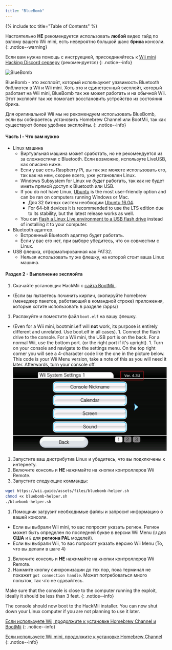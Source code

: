 ```yaml
---
title: "BlueBomb"
---
```


{% include toc title="Table of Contents" %}

Настоятельно **НЕ** рекомендуется использовать **любой** видео гайд по взлому вашего Wii mini, есть невероятно большой шанс **брика** консоли.
{: .notice--warning}

Если вам нужна помощь с инструкцией, присоединяйтесь к [ Wii mini Hacking Discord серверу](https://discord.gg/6ryxnkS) (рекомендуется)
{: .notice--info}

![BlueBomb](/images/bluebomb.png)

BlueBomb - это эксплойт, который используюет уязвимость Bluetooth библиотек в Wii и Wii mini. Хоть это и единственный эксплойт, который работает на Wii mini, BlueBomb так же может работать и на обычной Wii. Этот эксплойт так же помогает восстановить устройство из состояния брика.

Для оригинальной Wii мы не рекомендуем использовать BlueBomb, если вы собираетесь установить Homebrew Channel или BootMii, так как существуют более удобнее эксплойты.
{: .notice--info}

#### Часть I - Что вам нужно
- Linux машина
  - Виртуальная машина может сработать, но не рекомендуется из за сложностями с Bluetooth. Если возможно, используте LiveUSB, как описано ниже.
  - Если у вас есть Raspberry Pi, вы так же можете использовать его, так как на нем, скорее всего, уже установлен Linux.
  - Windows Subsystem for Linux *не будет* работать, так как не будет иметь прямой доступ к Bluetooth или USB.
  - If you do not have Linux, [Ubuntu](https://ubuntu.com/download/desktop) is the most user-friendly option and can be ran on computers running Windows or Mac.
    - Для 32 битных систем необходим [Ubuntu 16.04](http://releases.ubuntu.com/16.04/).
    - For 64-bit devices it is recommended to use the LTS edition due to its stability, but the latest release works as well.
  - You can [flash a Linux Live environment to a USB flash drive](https://ubuntu.com/tutorials/tutorial-create-a-usb-stick-on-windows#1-overview) instead of installing it to your computer.
- Bluetooth адаптер.
  - Встроенный Bluetooth адаптер будет работать.
  - Если у вас его нет, при выборе убедитесь, что он совместим с Linux.
- USB флешка, отформатированная как FAT32.
  - Нельзя использовать ту же флешку, на которой стоит ваша Linux машина.

#### Раздел 2 - Выполнение эксплойта
1. Скачайте установщик HackMii с [сайта BootMii ](https://bootmii.org/download/).
- (Если вы пытаетесь починить кирпич, скопируйте homebrew (менеджер пакетов, работающий в командной строке) приложения, которые хотите использовать в разделе /apps/)
1. Распакуйте и поместите файл `boot.elf` на вашу флешку.
- (Even for a Wii mini, bootmini.elf will **not** work, its purpose is entirely different and unrelated. Use boot.elf in all cases). 1. Connect the flash drive to the console. For a Wii mini, the USB port is on the back. For a normal Wii, use the bottom port. (or the right port if it's upright). 1. Turn on your console and navigate to the settings menu. On the top right corner you will see a 4-character code like the one in the picture below. This code is your Wii Menu version, take a note of this as you will need it later. Afterwards, turn your console off. ![SystemMenuVersion](/images/Wii/SystemMenuVersion.png)
1. Запустите ваш дистрибутив Linux и убедитесь, что вы подключены к интернету.
1. Включите консоль и **НЕ** нажимайте на кнопки контроллеров Wii Remote.
1. Запустите следующие комманды:
```bash
wget https://wii.guide/assets/files/bluebomb-helper.sh
chmod +x bluebomb-helper.sh
./bluebomb-helper.sh
```
1. Помощник загрузит необходимые файлы и запросит информацию о вашей консоли.
  - Если вы выбрали Wii mini, то вас попросят указать регион. Регион может быть определен по последней букве в версии Wii Menu (`U` для **США** и `E` для **региона PAL** моделей).
  - Если вы выбрали Wii, то вас попросят указать версию Wii Menu (То, что вы делали в шаге 4)
1. Включите консоль и **НЕ** нажимайте на кнопки контроллеров Wii Remote.
1. Нажмите кнопку синхронизации до тех пор, пока терминал не покажет `got connection handle`. Может потребоваться много попыток, так что не сдавайтесь.

Make sure that the console is close to the computer running the exploit, ideally it should be less than 3 feet.
{: .notice--info}

The console should now boot to the HackMii installer. You can now shut down your Linux computer if you are not planning to use it later.

[Если используете Wii, продолжите к установке Homebrew Channel и BootMii](hbc)
{: .notice--info}

[Если используете Wii mini, продолжите к установке Homebrew Channel](hbc-mini)
{: .notice--info}
